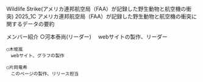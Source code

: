 Wildlife Strike(アメリカ連邦航空局（FAA）が記録した野生動物と航空機の衝突) 
2025_1C
アメリカ連邦航空局（FAA）が記録した野生動物と航空機の衝突に関するデータの要約

メンバー紹介
    ○河本泰尚(リーダー)
    　webサイトの製作、リーダー
    
    ○木坂嵐
    　webサイト、グラフの製作
    
    ○片岡竜希
    　このページの製作、リリース担当
